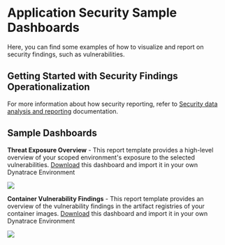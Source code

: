 # Application Security Sample Dashboards

Here, you can find some examples of how to visualize and report on security findings, such as vulnerabilities. 

## Getting Started with Security Findings Operationalization

For more information about how security reporting, refer to [Security data analysis and reporting](https://docs.dynatrace.com/docs/platform-modules/application-security/use-cases/security-reporting) documentation.

## Sample Dashboards

**Threat Exposure Overview** - This report template provides a high-level overview of your scoped environment's exposure to the selected vulnerabilities.
[Download](https://raw.githubusercontent.com/dynatrace-perfclinics/dynatrace-getting-started/main/dashboards/security/Threat%20Exposure%20Overview.json) this dashboard and import it in your own Dynatrace Environment

![](https://raw.githubusercontent.com/dynatrace-perfclinics/dynatrace-getting-started/main/images/dashboard_security_threat_exposure_overview.png)

**Container Vulnerability Findings** - This report template provides an overview of the vulnerability findings in the artifact registries of your container images.
[Download](https://raw.githubusercontent.com/dynatrace-perfclinics/dynatrace-getting-started/blob/041e174326a7b2cbc098a49775976f1986ad734d/dashboards/security/Container%20Vulnerability%20Findings.json) this dashboard and import it in your own Dynatrace Environment

![](https://raw.githubusercontent.com/dynatrace-perfclinics/dynatrace-getting-started/blob/041e174326a7b2cbc098a49775976f1986ad734d/images/dashboard_security_container_vulnerability_findings.png)
